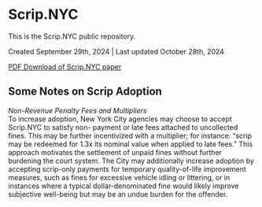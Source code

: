 # Scrip.NYC
This is the Scrip.NYC public repository.

Created September 29th, 2024  |  Last updated October 28th, 2024

[PDF Download of Scrip.NYC paper](https://drive.google.com/file/d/1JPrGmgCF4k3CT5L3uxAb5Sl0jGJMlmMO/view?usp=sharing)


## Some Notes on Scrip Adoption

<i>Non-Revenue Penalty Fees and Multipliers</i><br>
To increase adoption, New York City agencies may choose to accept Scrip.NYC to satisfy non- payment or late fees attached to uncollected fines. This may be further incentivized with a multiplier; for instance: “scrip may be redeemed for 1.3x its nominal value when applied to late fees.” This approach motivates the settlement of unpaid fines without further burdening the court system. The City may additionally increase adoption by accepting scrip-only payments for temporary quality-of-life improvement measures, such as fines for excessive vehicle idling or littering, or in instances where a typical dollar-denominated fine would likely improve subjective well-being but may be an undue burden for the offender.
